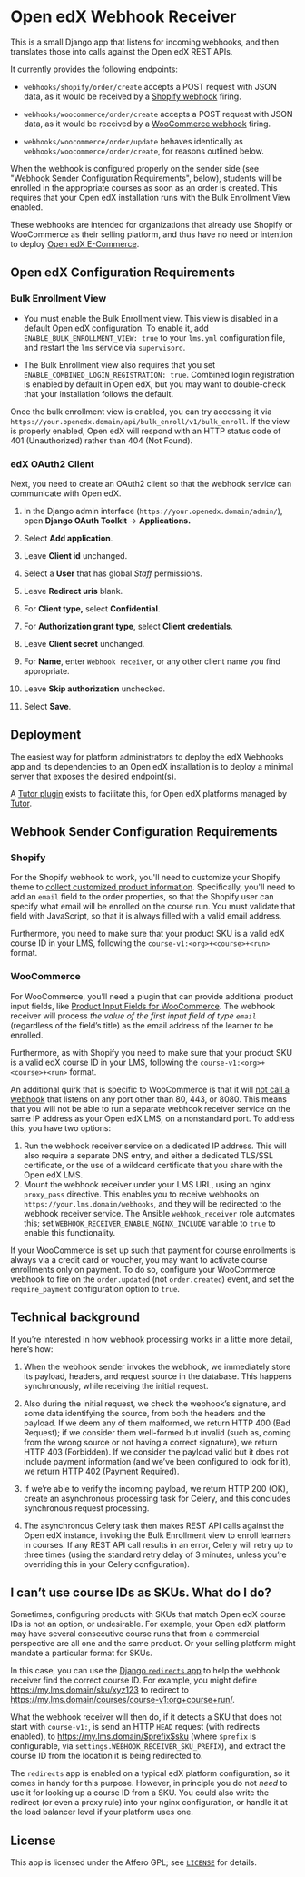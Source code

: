 # Open edX Webhook Receiver

This is a small Django app that listens for incoming webhooks, and
then translates those into calls against the Open edX REST APIs.

It currently provides the following endpoints:

* `webhooks/shopify/order/create` accepts a POST request with JSON
  data, as it would be received by a [Shopify
  webhook](https://help.shopify.com/en/manual/orders/notifications/webhooks)
  firing.

* `webhooks/woocommerce/order/create` accepts a POST request with JSON
  data, as it would be received by a [WooCommerce
  webhook](https://docs.woocommerce.com/document/webhooks/) firing.

* `webhooks/woocommerce/order/update` behaves identically as
  `webhooks/woocommerce/order/create`, for reasons outlined below.

When the webhook is configured properly on the sender side (see
"Webhook Sender Configuration Requirements", below), students will be
enrolled in the appropriate courses as soon as an order is
created. This requires that your Open edX installation runs with the
Bulk Enrollment View enabled.

These webhooks are intended for organizations that already use Shopify
or WooCommerce as their selling platform, and thus have no need or
intention to deploy [Open edX
E-Commerce](https://edx.readthedocs.io/projects/edx-installing-configuring-and-running/en/latest/ecommerce/).


## Open edX Configuration Requirements

### Bulk Enrollment View

* You must enable the Bulk Enrollment view. This view is disabled in a
  default Open edX configuration. To enable it, add
  `ENABLE_BULK_ENROLLMENT_VIEW: true` to your `lms.yml` configuration
  file, and restart the `lms` service via `supervisord`.

* The Bulk Enrollment view also requires that you set
  `ENABLE_COMBINED_LOGIN_REGISTRATION: true`. Combined login
  registration is enabled by default in Open edX, but you may want to
  double-check that your installation follows the default.

Once the bulk enrollment view is enabled, you can try accessing it via
`https://your.openedx.domain/api/bulk_enroll/v1/bulk_enroll`. If the
view is properly enabled, Open edX will respond with an HTTP status
code of 401 (Unauthorized) rather than 404 (Not Found).

### edX OAuth2 Client

Next, you need to create an OAuth2 client so that the webhook
service can communicate with Open edX.

1. In the Django admin interface
   (`https://your.openedx.domain/admin/`), open **Django OAuth
   Toolkit** → **Applications.**

2. Select **Add application**.

3. Leave **Client id** unchanged.

4. Select a **User** that has global _Staff_ permissions.

5. Leave **Redirect uris** blank.

6. For **Client type,** select **Confidential**.

7. For **Authorization grant type**, select **Client credentials**.

8. Leave **Client secret** unchanged.

9. For **Name**, enter `Webhook receiver`, or any other client
   name you find appropriate.

10. Leave **Skip authorization** unchecked.

11. Select **Save**.


## Deployment

The easiest way for platform administrators to deploy the edX Webhooks
app and its dependencies to an Open edX installation is to deploy a
minimal server that exposes the desired endpoint(s).

A [Tutor plugin](https://github.com/hastexo/tutor-contrib-webhook-receiver)
exists to facilitate this, for Open edX platforms managed by
[Tutor](https://docs.tutor.edly.io/).


## Webhook Sender Configuration Requirements


### Shopify

For the Shopify webhook to work, you'll need to customize your Shopify
theme to [collect customized product
information](https://help.shopify.com/themes/customization/products/get-customization-information-for-products).
Specifically, you'll need to add an `email` field to the order
properties, so that the Shopify user can specify what email will be
enrolled on the course run.  You must validate that field with
JavaScript, so that it is always filled with a valid email address.

Furthermore, you need to make sure that your product SKU is a valid edX course
ID in your LMS, following the `course-v1:<org>+<course>+<run>` format.


### WooCommerce

For WooCommerce, you’ll need a plugin that can provide additional
product input fields, like [Product Input Fields for
WooCommerce](https://wordpress.org/plugins/product-input-fields-for-woocommerce/). The
webhook receiver will process *the value of the first input field of
type `email`*
(regardless of the field’s title) as the email address of the learner
to be enrolled.

Furthermore, as with Shopify you need to make sure that your product
SKU is a valid edX course ID in your LMS, following the
`course-v1:<org>+<course>+<run>` format.

An additional quirk that is specific to WooCommerce is that it will
[not call a
webhook](https://github.com/woocommerce/woocommerce/issues/9350) that
listens on any port other than 80, 443, or 8080. This means that you
will not be able to run a separate webhook receiver service on the
same IP address as your Open edX LMS, on a nonstandard port. To
address this, you have two options:

1. Run the webhook receiver service on a dedicated IP address. This
   will also require a separate DNS entry, and either a dedicated
   TLS/SSL certificate, or the use of a wildcard certificate that you
   share with the Open edX LMS.
2. Mount the webhook receiver under your LMS URL, using an nginx
   `proxy_pass` directive. This enables you to receive webhooks on
   `https://your.lms.domain/webhooks`, and they will be redirected to
   the webhook receiver service. The Ansible `webhook_receiver` role
   automates this; set
   `WEBHOOK_RECEIVER_ENABLE_NGINX_INCLUDE` variable to `true` to
   enable this functionality.

If your WooCommerce is set up such that payment for course enrollments
is always via a credit card or voucher, you may want to activate
course enrollments only on payment. To do so, configure your
WooCommerce webhook to fire on the `order.updated` (not
`order.created`) event, and set the `require_payment` configuration
option to `true`.


## Technical background

If you’re interested in how webhook processing works in a little more
detail, here’s how:

1. When the webhook sender invokes the webhook, we immediately store
   its payload, headers, and request source in the database. This
   happens synchronously, while receiving the initial request.

2. Also during the initial request, we check the webhook’s signature,
   and some data identifying the source, from both the headers and the
   payload. If we deem any of them malformed, we return HTTP 400
   (Bad Request); if we consider them well-formed but invalid (such
   as, coming from the wrong source or not having a correct
   signature), we return HTTP 403 (Forbidden). If we consider the
   payload valid but it does not include payment information (and
   we’ve been configured to look for it), we return HTTP 402 (Payment
   Required).

3. If we’re able to verify the incoming payload, we return HTTP 200
   (OK), create an asynchronous processing task for Celery, and this
   concludes synchronous request processing.

4. The asynchronous Celery task then makes REST API calls against the
   Open edX instance, invoking the Bulk Enrollment view to enroll
   learners in courses. If any REST API call results in an error,
   Celery will retry up to three times (using the standard retry delay
   of 3 minutes, unless you’re overriding this in your Celery
   configuration).


## I can’t use course IDs as SKUs. What do I do?

Sometimes, configuring products with SKUs that match Open edX course
IDs is not an option, or undesirable. For example, your Open edX
platform may have several consecutive course runs that from a
commercial perspective are all one and the same product. Or your
selling platform might mandate a particular format for SKUs.

In this case, you can use the [Django `redirects`
app](https://docs.djangoproject.com/en/2.2/ref/contrib/redirects/) to
help the webhook receiver find the correct course ID. For example, you
might define https://my.lms.domain/sku/xyz123 to redirect to
https://my.lms.domain/courses/course-v1:org+course+run/.

What the webhook receiver will then do, if it detects a SKU that does
not start with `course-v1:`, is send an HTTP `HEAD` request (with
redirects enabled), to https://my.lms.domain/$prefix$sku (where
`$prefix` is configurable, via `settings.WEBHOOK_RECEIVER_SKU_PREFIX`),
and extract the course ID from the location it is being redirected to.

The `redirects` app is enabled on a typical edX platform
configuration, so it comes in handy for this purpose. However, in
principle you do not _need_ to use it for looking up a course ID from
a SKU. You could also write the redirect (or even a proxy rule) into
your nginx configuration, or handle it at the load balancer level if
your platform uses one.

## License

This app is licensed under the Affero GPL; see [`LICENSE`](LICENSE) for
details.
